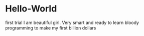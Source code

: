 # Hello-World
first trial
I am beautiful girl. 
Very smart and ready to learn bloody programming to make my first billion dollars
